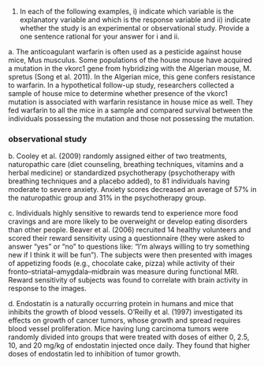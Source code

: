 1. In each of the following examples, i) indicate which variable is the explanatory variable and which is the response variable and ii) indicate whether the study is an experimental or observational study. Provide a one sentence rational for your answer for i and ii.

a. The anticoagulant warfarin is often used as a pesticide against house mice, Mus musculus. Some populations of the house mouse have acquired a mutation in the vkorc1 gene from hybridizing with the Algerian mouse, M. spretus (Song et al. 2011). In the Algerian mice, this gene confers resistance to warfarin. In a hypothetical follow-up study, researchers collected a sample of house mice to determine whether presence of the vkorc1 mutation is associated with warfarin resistance in house mice as well. They fed warfarin to all the mice in a sample and compared survival between the individuals possessing the mutation and those not possessing the mutation.

### observational study


b. Cooley et al. (2009) randomly assigned either of two treatments, naturopathic care (diet counseling, breathing techniques, vitamins and a herbal medicine) or standardized psychotherapy (psychotherapy with breathing techniques and a placebo added), to 81 individuals having moderate to severe anxiety. Anxiety scores decreased an average of 57% in the naturopathic group and 31% in the psychotherapy group.

c. Individuals highly sensitive to rewards tend to experience more food cravings and are more likely to be overweight or develop eating disorders than other people. Beaver et al. (2006) recruited 14 healthy volunteers and scored their reward sensitivity using a questionnaire (they were asked to answer “yes” or “no” to questions like: “I’m always willing to try something new if I think it will be fun”). The subjects were then presented with images of appetizing foods (e.g., chocolate cake, pizza) while activity of their fronto–striatal–amygdala–midbrain was measure during functional MRI. Reward sensitivity of subjects was found to correlate with brain activity in response to the images.

d. Endostatin is a naturally occurring protein in humans and mice that inhibits the growth of blood vessels. O’Reilly et al. (1997) investigated its effects on growth of cancer tumors, whose growth and spread requires blood vessel proliferation. Mice having lung carcinoma tumors were randomly divided into groups that were treated with doses of either 0, 2.5, 10, and 20 mg/kg of endostatin injected once daily. They found that higher doses of endostatin led to inhibition of tumor growth.